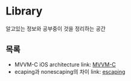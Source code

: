 # Library
알고있는 정보와 공부중이 것을 정리하는 공간

## 목록
- MVVM-C iOS architecture link: [MVVM-C]
- ecaping과 nonescaping의 차이 link: [escaping]


[MVVM-C]: https://github.com/jaeminKim0523/Library/blob/main/MVVM-C.md "Read MVVM-C"
[escaping]: https://github.com/jaeminKim0523/Library/blob/main/escaping.md "Read escaping"


